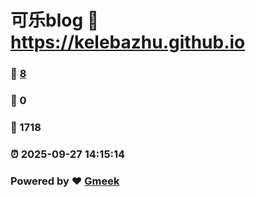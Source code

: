 # 可乐blog :link: https://kelebazhu.github.io 
### :page_facing_up: [8](https://kelebazhu.github.io/tag.html) 
### :speech_balloon: 0 
### :hibiscus: 1718 
### :alarm_clock: 2025-09-27 14:15:14 
### Powered by :heart: [Gmeek](https://github.com/Meekdai/Gmeek)
